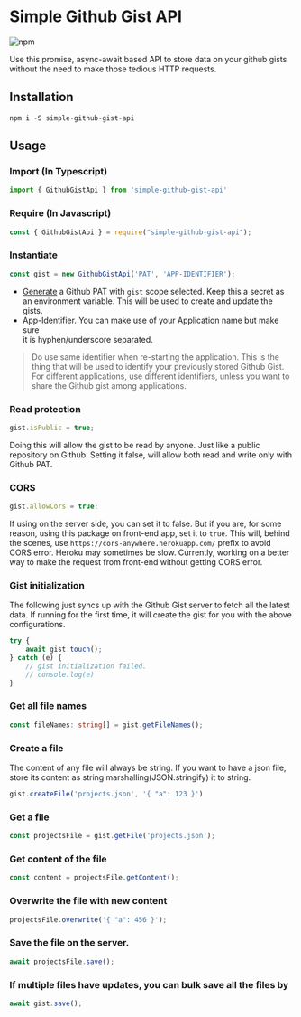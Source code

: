 # Simple Github Gist API

<p>
<img alt="npm" src="https://img.shields.io/npm/dt/simple-github-gist-api">
</p>

Use this promise, async-await based API to 
store data on your github gists without the 
need to make those tedious HTTP requests.

## Installation

```
npm i -S simple-github-gist-api
```

## Usage

### Import (In Typescript)
```ts
import { GithubGistApi } from 'simple-github-gist-api'
```

### Require (In Javascript)
```js
const { GithubGistApi } = require("simple-github-gist-api");
```

### Instantiate
```js
const gist = new GithubGistApi('PAT', 'APP-IDENTIFIER');
```
* [Generate](https://github.com/settings/tokens/new) a Github PAT with `gist` 
scope selected. Keep this a secret as an environment variable. This will be used 
to create and update the gists. 
* App-Identifier. You can make use of your Application name but make sure  
it is hyphen/underscore separated. 
> Do use same identifier when re-starting the application. This is the thing 
> that will be used to identify your previously stored Github Gist. For 
> different applications, use different identifiers, unless you want to share 
> the Github gist among applications.

### Read protection
```js
gist.isPublic = true;
```
Doing this will allow the gist to be read by anyone. Just like a public 
repository on Github. Setting it false, will allow both read and write 
only with Github PAT.

### CORS
```js
gist.allowCors = true;
```
If using on the server side, you can set it to false. But if you are, for 
some reason, using this package on front-end app, set it to `true`. This 
will, behind the scenes, use `https://cors-anywhere.herokuapp.com/` prefix 
to avoid CORS error. Heroku may sometimes be slow. Currently, working on a better 
way to make the request from front-end without getting CORS error.

### Gist initialization
The following just syncs up with the Github Gist server to fetch all the latest 
data. If running for the first time, it will create the gist for you with the 
above configurations.
```js
try {
    await gist.touch();
} catch (e) {
    // gist initialization failed.
    // console.log(e)
}
``` 

### Get all file names
```ts
const fileNames: string[] = gist.getFileNames();
```

### Create a file
The content of any file will always be string. If you want to have a json file, 
store its content as string marshalling(JSON.stringify) it to string.
```ts
gist.createFile('projects.json', '{ "a": 123 }')
```

### Get a file
```ts
const projectsFile = gist.getFile('projects.json');
```

### Get content of the file
```ts
const content = projectsFile.getContent();
```

### Overwrite the file with new content
```ts
projectsFile.overwrite('{ "a": 456 }');
```

### Save the file on the server.
```ts
await projectsFile.save();
```

### If multiple files have updates, you can bulk save all the files by
```ts
await gist.save();
```
